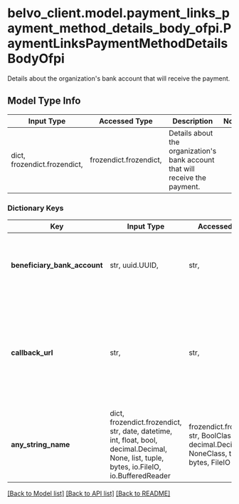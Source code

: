 # belvo_client.model.payment_links_payment_method_details_body_ofpi.PaymentLinksPaymentMethodDetailsBodyOfpi

Details about the organization's bank account that will receive the payment.

## Model Type Info
Input Type | Accessed Type | Description | Notes
------------ | ------------- | ------------- | -------------
dict, frozendict.frozendict,  | frozendict.frozendict,  | Details about the organization&#x27;s bank account that will receive the payment. | 

### Dictionary Keys
Key | Input Type | Accessed Type | Description | Notes
------------ | ------------- | ------------- | ------------- | -------------
**beneficiary_bank_account** | str, uuid.UUID,  | str,  | Belvo&#x27;s unique ID used to identify the beneficiary&#x27;s bank account. | value must be a uuid
**callback_url** | str,  | str,  | The URL to your application that your customer will be directed to once they confirm the payment in their bank application. | [optional] 
**any_string_name** | dict, frozendict.frozendict, str, date, datetime, int, float, bool, decimal.Decimal, None, list, tuple, bytes, io.FileIO, io.BufferedReader | frozendict.frozendict, str, BoolClass, decimal.Decimal, NoneClass, tuple, bytes, FileIO | any string name can be used but the value must be the correct type | [optional]

[[Back to Model list]](../../README.md#documentation-for-models) [[Back to API list]](../../README.md#documentation-for-api-endpoints) [[Back to README]](../../README.md)

